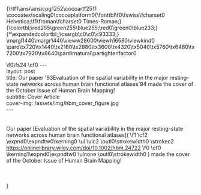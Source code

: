 {\rtf1\ansi\ansicpg1252\cocoartf2511
\cocoatextscaling0\cocoaplatform0{\fonttbl\f0\fswiss\fcharset0 Helvetica;\f1\froman\fcharset0 Times-Roman;}
{\colortbl;\red255\green255\blue255;\red0\green0\blue233;}
{\*\expandedcolortbl;;\cssrgb\c0\c0\c93333;}
\margl1440\margr1440\vieww28600\viewh16580\viewkind0
\pard\tx720\tx1440\tx2160\tx2880\tx3600\tx4320\tx5040\tx5760\tx6480\tx7200\tx7920\tx8640\pardirnatural\partightenfactor0

\f0\fs24 \cf0 ---\
layout: post\
title: Our paper \'93Evaluation of the spatial variability in the major resting-state networks across human brain functional atlases\'94 made the cover of the October Issue of Human Brain Mapping! \
subtitle: Cover Article\
cover-img: /assets/img/hbm_cover_figure.jpg\
---\
\
\
Our paper [Evaluation of the spatial variability in the major resting-state networks across human brain functional atlases](
\f1 \cf2 \expnd0\expndtw0\kerning0
\ul \ulc2 \outl0\strokewidth0 \strokec2 https://onlinelibrary.wiley.com/doi/10.1002/hbm.24722
\f0 \cf0 \kerning1\expnd0\expndtw0 \ulnone \outl0\strokewidth0 ) made the cover of the October Issue of Human Brain Mapping! \
\
\
\
}